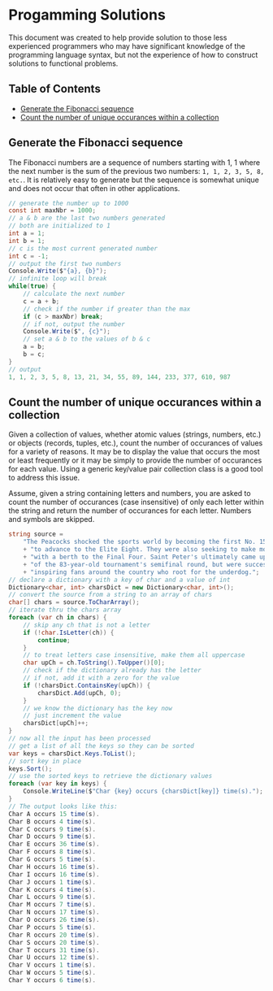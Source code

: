 # Progamming Solutions

This document was created to help provide solution to those less experienced programmers who may have significant knowledge of the programming language syntax, but not the experience of how to construct solutions to functional problems.

## Table of Contents

- [Generate the Fibonacci sequence](#generate-the-fibonacci-sequence)
- [Count the number of unique occurances within a collection](#count-the-number-of-unique-occurances-within-a-collection)

## Generate the Fibonacci sequence

The Fibonacci numbers are a sequence of numbers starting with 1, 1 where the next number is the sum of the previous two numbers: `1, 1, 2, 3, 5, 8, etc.`. It is relatively easy to generate but the sequence is somewhat unique and does not occur that often in other applications.

```cs
// generate the number up to 1000
const int maxNbr = 1000;
// a & b are the last two numbers generated
// both are initialized to 1 
int a = 1;
int b = 1;
// c is the most current generated number
int c = -1;
// output the first two numbers
Console.Write($"{a}, {b}");
// infinite loop will break
while(true) {
    // calculate the next number
    c = a + b;
    // check if the number if greater than the max
    if (c > maxNbr) break;
    // if not, output the number
    Console.Write($", {c}");
    // set a & b to the values of b & c
    a = b;
    b = c;
}
// output
1, 1, 2, 3, 5, 8, 13, 21, 34, 55, 89, 144, 233, 377, 610, 987
```

## Count the number of unique occurances within a collection

Given a collection of values, whether atomic values (strings, numbers, etc.) or objects (records, tuples, etc.), count the number of occurances of values for a variety of reasons. It may be to display the value that occurs the most or least frequently or it may be simply to provide the number of occurances for each value. Using a generic key/value pair collection class is a good tool to address this issue.

Assume, given a string containing letters and numbers, you are asked to count the number of occurances (case insensitive) of only each letter within the string and return the number of occurances for each letter. Numbers and symbols are skipped.

```cs
string source =
    "The Peacocks shocked the sports world by becoming the first No. 15 seed "
    + "to advance to the Elite Eight. They were also seeking to make more history "
    + "with a berth to the Final Four. Saint Peter's ultimately came up just short "
    + "of the 83-year-old tournament's semifinal round, but were successful in "
    + "inspiring fans around the country who root for the underdog.";
// declare a dictionary with a key of char and a value of int
Dictionary<char, int> charsDict = new Dictionary<char, int>();
// convert the source from a string to an array of chars
char[] chars = source.ToCharArray();
// iterate thru the chars array
foreach (var ch in chars) {
    // skip any ch that is not a letter
    if (!char.IsLetter(ch)) {
        continue;
    }
    // to treat letters case insensitive, make them all uppercase
    char upCh = ch.ToString().ToUpper()[0];
    // check if the dictionary already has the letter
    // if not, add it with a zero for the value
    if (!charsDict.ContainsKey(upCh)) {
        charsDict.Add(upCh, 0);
    }
    // we know the dictionary has the key now
    // just increment the value
    charsDict[upCh]++;
}
// now all the input has been processed
// get a list of all the keys so they can be sorted
var keys = charsDict.Keys.ToList();
// sort key in place
keys.Sort();
// use the sorted keys to retrieve the dictionary values
foreach (var key in keys) {
    Console.WriteLine($"Char {key} occurs {charsDict[key]} time(s).");
}
// The output looks like this:
Char A occurs 15 time(s).
Char B occurs 4 time(s).
Char C occurs 9 time(s).
Char D occurs 9 time(s).
Char E occurs 36 time(s).
Char F occurs 8 time(s).
Char G occurs 5 time(s).
Char H occurs 16 time(s).
Char I occurs 16 time(s).
Char J occurs 1 time(s).
Char K occurs 4 time(s).
Char L occurs 9 time(s).
Char M occurs 7 time(s).
Char N occurs 17 time(s).
Char O occurs 26 time(s).
Char P occurs 5 time(s).
Char R occurs 20 time(s).
Char S occurs 20 time(s).
Char T occurs 31 time(s).
Char U occurs 12 time(s).
Char V occurs 1 time(s).
Char W occurs 5 time(s).
Char Y occurs 6 time(s).
```